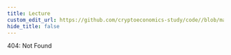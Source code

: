 ```yaml
---
title: Lecture
custom_edit_url: https://github.com/cryptoeconomics-study/code//blob/master/ch1/1.3/lecture.md
hide_title: false
---
```

<!-- This file is generated by /website/scripts/sync-util.js - changes will be overwritten! -->

404: Not Found
